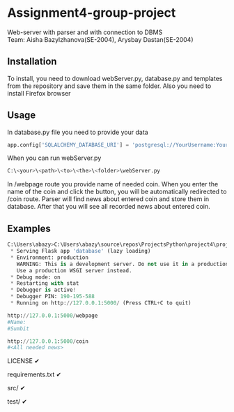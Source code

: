 # Assignment4-group-project
Web-server with parser and with connection to DBMS  
Team: Aisha Bazylzhanova(SE-2004), Arysbay Dastan(SE-2004) 

## Installation 

To install, you need to download webServer.py, database.py and templates from the repository and save them in the same folder. Also you need to install Firefox browser

## Usage 

In database.py file you need to provide your data
   ```python
   app.config['SQLALCHEMY_DATABASE_URI'] = 'postgresql://YourUsername:YourPassword@localhost/NameOfYourDatabase'
   ```

When you can run webServer.py
   ```python
   C:\<your>\<path>\<to>\<the>\<folder>\webServer.py
   ```
   
In /webpage route you provide name of needed coin. When you enter the name of the coin and click the button, you will be automatically redirected to /coin route.
Parser will find news about entered coin and store them in database. After that you will see all recorded news about entered coin. 
  
   
## Examples 

```python
C:\Users\abazy>C:\Users\abazy\source\repos\ProjectsPython\project4\project\webServer.py
 * Serving Flask app 'database' (lazy loading)
 * Environment: production
   WARNING: This is a development server. Do not use it in a production deployment.
   Use a production WSGI server instead.
 * Debug mode: on
 * Restarting with stat
 * Debugger is active!
 * Debugger PIN: 190-195-588
 * Running on http://127.0.0.1:5000/ (Press CTRL+C to quit)
```
   
```python
http://127.0.0.1:5000/webpage
#Name:
#Sumbit
```
   
```python
http://127.0.0.1:5000/coin
#<All needed news>
```
LICENSE ✔

requirements.txt ✔

src/ ✔

test/ ✔
